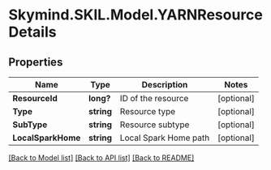 # Skymind.SKIL.Model.YARNResourceDetails
## Properties

Name | Type | Description | Notes
------------ | ------------- | ------------- | -------------
**ResourceId** | **long?** | ID of the resource | [optional] 
**Type** | **string** | Resource type | [optional] 
**SubType** | **string** | Resource subtype | [optional] 
**LocalSparkHome** | **string** | Local Spark Home path | [optional] 

[[Back to Model list]](../README.md#documentation-for-models) [[Back to API list]](../README.md#documentation-for-api-endpoints) [[Back to README]](../README.md)

